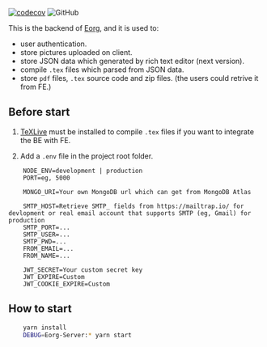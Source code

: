 [![codecov](https://codecov.io/gh/zhyd1997/Eorg-Server/branch/main/graph/badge.svg?token=1UK7MRPQLO)](https://codecov.io/gh/zhyd1997/Eorg-Server)
![GitHub](https://img.shields.io/github/license/zhyd1997/Eorg-Server)

This is the backend of [Eorg](https://github.com/zhyd1997/Eorg), and it is used to:

- user authentication.
- store pictures uploaded on client.
- store JSON data which generated by rich text editor (next version).
- compile `.tex` files which parsed from JSON data.
- store `pdf` files, `.tex` source code and zip files. (the users could retrive it from FE.)

## Before start

1. [TeXLive](https://www.tug.org/texlive/) must be installed to compile `.tex` files if
   you want to integrate the BE with FE.

2. Add a `.env` file in the project root folder.

```env
	NODE_ENV=development | production
	PORT=eg, 5000

	MONGO_URI=Your own MongoDB url which can get from MongoDB Atlas

	SMTP_HOST=Retrieve SMTP_ fields from https://mailtrap.io/ for devlopment or real email account that supports SMTP (eg, Gmail) for production
	SMTP_PORT=...
	SMTP_USER=...
	SMTP_PWD=...
	FROM_EMAIL=...
	FROM_NAME=...

	JWT_SECRET=Your custom secret key
	JWT_EXPIRE=Custom
	JWT_COOKIE_EXPIRE=Custom
```

## How to start

```bash
	yarn install
	DEBUG=Eorg-Server:* yarn start
```
